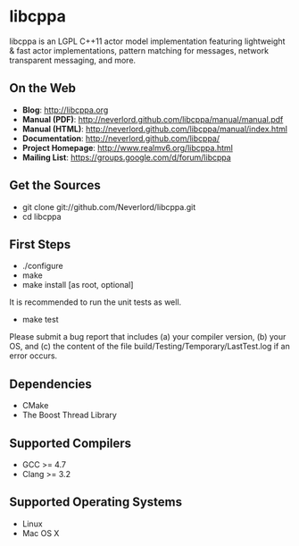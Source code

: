 libcppa
=======

libcppa is an LGPL C++11 actor model implementation featuring lightweight & fast
actor implementations, pattern matching for messages,
network transparent messaging, and more.


On the Web
----------

* __Blog__: http://libcppa.org
* __Manual (PDF)__: http://neverlord.github.com/libcppa/manual/manual.pdf
* __Manual (HTML)__: http://neverlord.github.com/libcppa/manual/index.html
* __Documentation__: http://neverlord.github.com/libcppa/
* __Project Homepage__: http://www.realmv6.org/libcppa.html
* __Mailing List__: https://groups.google.com/d/forum/libcppa

Get the Sources
---------------

* git clone git://github.com/Neverlord/libcppa.git
* cd libcppa


First Steps
-----------

* ./configure
* make
* make install [as root, optional]

It is recommended to run the unit tests as well.

* make test

Please submit a bug report that includes (a) your compiler version, (b) your OS,
and (c) the content of the file build/Testing/Temporary/LastTest.log
if an error occurs.


Dependencies
------------

* CMake
* The Boost Thread Library


Supported Compilers
-------------------

* GCC >= 4.7
* Clang >= 3.2


Supported Operating Systems
---------------------------

* Linux
* Mac OS X
